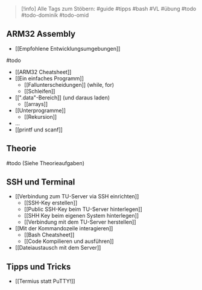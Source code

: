 
> [!info] 
> Alle Tags zum Stöbern:
> #guide #tipps #bash #VL #übung 
> #todo #todo-dominik #todo-omid
## ARM32 Assembly
- [[Empfohlene Entwicklungsumgebungen]]

#todo
- [[ARM32 Cheatsheet]]
- [[Ein einfaches Programm]]
	- [[Fallunterscheidungen]] (while, for)
	- [[Schleifen]]
- [[".data"-Bereich]] (und daraus laden)
	- [[arrays]]
- [[Unterprogramme]]
	- [[Rekursion]]
- ...
- [[printf und scanf]]
## Theorie
#todo
(Siehe Theorieaufgaben)
## SSH und Terminal
- [[Verbindung zum TU-Server via SSH einrichten]] 
	- [[SSH-Key erstellen]]
	- [[Public SSH-Key beim TU-Server hinterlegen]]
	- [[SHH Key beim eigenen System hinterlegen]]
	- [[Verbindung mit dem TU-Server herstellen]]
- [[Mit der Kommandozeile interagieren]]
	- [[Bash Cheatsheet]]
	- [[Code Kompilieren und ausführen]]
- [[Dateiaustausch mit dem Server]]
## Tipps und Tricks
- [[Termius statt PuTTY!]]
